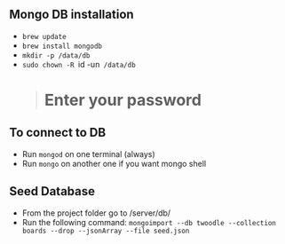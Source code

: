 ## Mongo DB installation

* `brew update`
* `brew install mongodb`
* `mkdir -p /data/db`
* `sudo chown -R `id -un` /data/db`
  > # Enter your password

## To connect to DB
* Run `mongod` on one terminal (always)
* Run `mongo` on another one if you want mongo shell

## Seed Database
* From the project folder go to /server/db/
* Run the following command:
  `mongoimport --db twoodle --collection boards --drop --jsonArray --file seed.json`